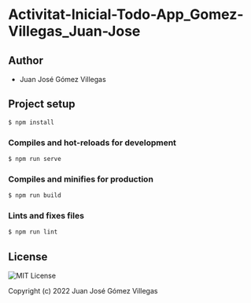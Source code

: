 # Activitat-Inicial-Todo-App_Gomez-Villegas_Juan-Jose

## Author

- Juan José Gómez Villegas

## Project setup

```sh
$ npm install
```

### Compiles and hot-reloads for development

```sh
$ npm run serve
```

### Compiles and minifies for production

```sh
$ npm run build
```

### Lints and fixes files

```sh
$ npm run lint
```

## License

![MIT License](https://github.com/juanjogomezvillegas/Activitat-Inicial-Todo-App_Gomez-Villegas_Juan-Jose/blob/main/LICENSE)

Copyright (c) 2022 Juan José Gómez Villegas
